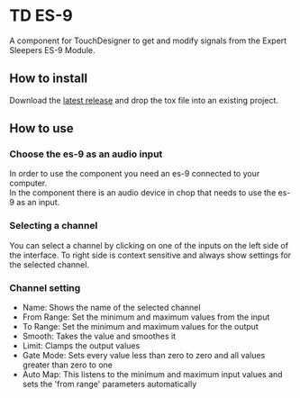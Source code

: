 # TD ES-9

A component for TouchDesigner to get and modify signals from the Expert Sleepers ES-9 Module.

## How to install

Download the [latest release](https://github.com/matthiasmeissen/td-es9/releases/tag/1.0.0) and drop the tox file into an existing project.

## How to use

### Choose the es-9 as an audio input

In order to use the component you need an es-9 connected to your computer.  
In the component there is an audio device in chop that needs to use the es-9 as an input.

### Selecting a channel

You can select a channel by clicking on one of the inputs on the left side of the interface.
To right side is context sensitive and always show settings for the selected channel.

### Channel setting

- Name: Shows the name of the selected channel
- From Range: Set the minimum and maximum values from the input
- To Range: Set the minimum and maximum values for the output
- Smooth: Takes the value and smoothes it
- Limit: Clamps the output values
- Gate Mode: Sets every value less than zero to zero and all values greater than zero to one
- Auto Map: This listens to the minimum and maximum input values and sets the 'from range' parameters automatically
